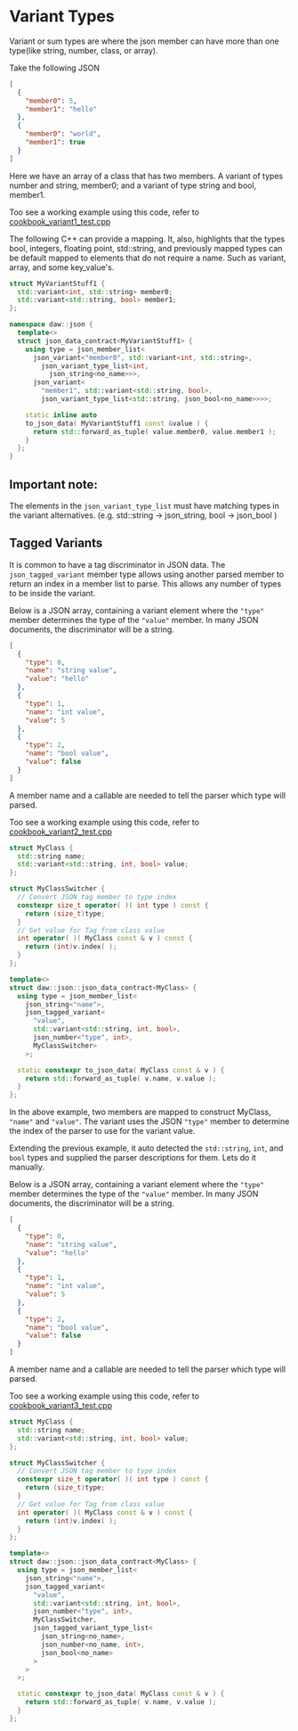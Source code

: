 # Variant Types 

Variant or sum types are where the json member can have more than one type(like string, number, class, or array).

Take the following JSON
```json
[
  {
    "member0": 5,
    "member1": "hello"
  },
  {
    "member0": "world",
    "member1": true
  }
]
```

Here we have an array of a class that has two members.  A variant of types number and string, member0; and a variant of type string and bool, member1.

Too see a working example using this code, refer to [cookbook_variant1_test.cpp](../tests/cookbook_variant1_test.cpp) 

The following C++ can provide a mapping.  It, also, highlights that the types bool, integers, floating point, std::string, and previously mapped types can be default mapped to elements that do not require a name.  Such as variant, array, and some key_value's.

```c++
struct MyVariantStuff1 {
  std::variant<int, std::string> member0;
  std::variant<std::string, bool> member1;
};

namespace daw::json {
  template<>
  struct json_data_contract<MyVariantStuff1> {
    using type = json_member_list<
      json_variant<"member0", std::variant<int, std::string>,
        json_variant_type_list<int,
          json_string<no_name>>>,
      json_variant<
        "member1", std::variant<std::string, bool>,
        json_variant_type_list<std::string, json_bool<no_name>>>>;

    static inline auto
    to_json_data( MyVariantStuff1 const &value ) {
      return std::forward_as_tuple( value.member0, value.member1 );
    }
  };
} 
```

## Important note:
The elements in the `json_variant_type_list` must have matching types in the variant alternatives. (e.g. std::string -> json_string, bool -> json_bool )

## Tagged Variants
It is common to have a tag discriminator in JSON data.  The `json_tagged_variant` member type allows using another parsed member to return an index in a member list to parse.  This allows any number of types to be inside the variant.

Below is a JSON array, containing a variant element where the `"type"` member determines the type of the `"value"` member.  In many JSON documents, the discriminator will be a string.
```json
[
  {
    "type": 0,
    "name": "string value",
    "value": "hello"
  },
  {
    "type": 1,
    "name": "int value",
    "value": 5
  },
  {
    "type": 2,
    "name": "bool value",
    "value": false
  }
]
```

A member name and a callable are needed to tell the parser which type will parsed.

Too see a working example using this code, refer to [cookbook_variant2_test.cpp](../tests/cookbook_variant2_test.cpp) 
```c++
struct MyClass {
  std::string name;
  std::variant<std::string, int, bool> value;  
};

struct MyClassSwitcher {
  // Convert JSON tag member to type index
  constexpr size_t operator( )( int type ) const {
    return (size_t)type;
  }     
  // Get value for Tag from class value
  int operator( )( MyClass const & v ) const {
    return (int)v.index( );
  }
};

template<>
struct daw::json::json_data_contract<MyClass> {
  using type = json_member_list<
    json_string<"name">,
    json_tagged_variant<
      "value", 
      std::variant<std::string, int, bool>,
      json_number<"type", int>,
      MyClassSwitcher>
    >;

  static constexpr to_json_data( MyClass const & v ) {
    return std::forward_as_tuple( v.name, v.value );
  }
};
```

In the above example, two members are mapped to construct MyClass, `"name"` and `"value"`.  The variant uses the JSON `"type"` member to determine the index of the parser to use for the variant value.

Extending the previous example, it auto detected the `std::string`, `int`, and `bool` types and supplied the parser descriptions for them.  Lets do it manually.

 Below is a JSON array, containing a variant element where the `"type"` member determines the type of the `"value"` member.  In many JSON documents, the discriminator will be a string.
 ```json
 [
   {
     "type": 0,
     "name": "string value",
     "value": "hello"
   },
   {
     "type": 1,
     "name": "int value",
     "value": 5
   },
   {
     "type": 2,
     "name": "bool value",
     "value": false
   }
 ]
 ```
 
 A member name and a callable are needed to tell the parser which type will parsed.
 
 Too see a working example using this code, refer to [cookbook_variant3_test.cpp](../tests/cookbook_variant3_test.cpp) 
 ```c++
 struct MyClass {
   std::string name;
   std::variant<std::string, int, bool> value;  
 };
 
 struct MyClassSwitcher {
   // Convert JSON tag member to type index
   constexpr size_t operator( )( int type ) const {
     return (size_t)type;
   }     
   // Get value for Tag from class value
   int operator( )( MyClass const & v ) const {
     return (int)v.index( );
   }
 };
 
 template<>
 struct daw::json::json_data_contract<MyClass> {
   using type = json_member_list<
     json_string<"name">,
     json_tagged_variant<
       "value", 
       std::variant<std::string, int, bool>,
       json_number<"type", int>,
       MyClassSwitcher,
       json_tagged_variant_type_list<
         json_string<no_name>,
         json_number<no_name, int>,
         json_bool<no_name>    
       >
     >
   >;
 
   static constexpr to_json_data( MyClass const & v ) {
     return std::forward_as_tuple( v.name, v.value );
   }
 };
 ```